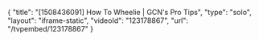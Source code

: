 {
    "title": "[1508436091] How To Wheelie | GCN's Pro Tips",
    "type": "solo",
    "layout": "iframe-static",
    "videoId": "123178867",
    "url": "\/tvpembed\/123178867"
}